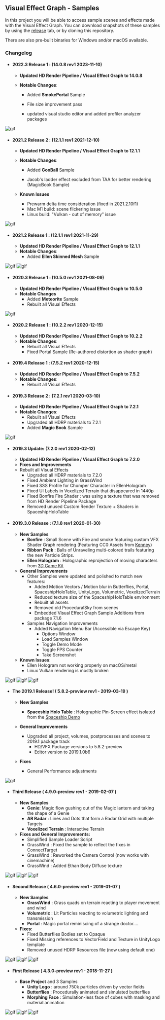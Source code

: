 ## Visual Effect Graph - Samples

In this project you will be able to access sample scenes and effects made with the Visual Effect Graph. You can download snapshots of these samples by using the [release](https://github.com/Unity-Technologies/VisualEffectGraph-Samples/releases) tab, or by cloning this repository.

There are also pre-built binaries for Windows and/or macOS available.

### Changelog

- ####  2022.3 Release 1 : (14.0.8 rev1 2023-11-10)
  - **Updated HD Render Pipeline / Visual Effect Graph to 14.0.8**
  
  - **Notable Changes**:
    - Added **SmokePortal** Sample
    
    - File size improvement pass

    - updated visual studio editor and added profiler analyzer packages
    
![gif](https://media.giphy.com/media/v1.Y2lkPTc5MGI3NjExbjNtem53MmVhc2p3MXg1MGhtZzRtbDRiMXZqNW4xamZybDY0ZmU2dSZlcD12MV9pbnRlcm5hbF9naWZfYnlfaWQmY3Q9Zw/rvCwU5g2yWvRkKbj9I/giphy.gif)


- ####  2021.2 Release 2 : (12.1.1 rev1 2021-12-10)
  - **Updated HD Render Pipeline / Visual Effect Graph to 12.1.1**
  
  - **Notable Changes**: 
    - Added **GooBall** Sample
    
    - Jacob's ladder effect excluded from TAA for better rendering (MagicBook Sample)
    
  - **Known Issues**
      - Prewarm delta time consideration (fixed in 2021.2.10f1)
      - Mac M1 build: scene flickering issue 
      - Linux build: "Vulkan - out of memory" issue
 
![gif](https://media4.giphy.com/media/8FH6dhA2saLF2fKEGd/giphy.gif?cid=790b7611660d4029418c8424f97970330e4e516f55aa960f&rid=giphy.gif&ct=g)
  
- ####  2021.2 Release 1 : (12.1.1 rev1 2021-11-29)

  - **Updated HD Render Pipeline / Visual Effect Graph to 12.1.1**
  - **Notable Changes**: 
    - Added **Ellen Skinned Mesh** Sample

![gif](https://media2.giphy.com/media/Gtd18yGr8VDXTlkXrp/giphy.gif?cid=790b76115e1d6c810a6be3cbc2b008adf5b3b02722dc9115&rid=giphy.gif&ct=g) ![gif](https://media2.giphy.com/media/4b5yl3UUwezYfIxXcD/giphy.gif?cid=790b76111b77bd82988378d68a829ee3b50e5a71642435f9&rid=giphy.gif&ct=g)


- #### 2020.3 Release 1 : (10.5.0 rev1 2021-08-09)

  - **Updated HD Render Pipeline / Visual Effect Graph to 10.5.0**
  - **Notable Changes**
    - Added **Meteorite** Sample
    - Rebuilt all Visual Effects

![gif](https://media.giphy.com/media/HWeVbv69k5t6UWZVmE/giphy-downsized.gif)

- #### 2020.2 Release 1 : (10.2.2 rev1 2020-12-15)

  - **Updated HD Render Pipeline / Visual Effect Graph to 10.2.2**
  - **Notable Changes**: 
    - Rebuilt all Visual Effects
    - Fixed Portal Sample (Re-authored distortion as shader graph)

- #### 2019.4 Release 1 : (7.5.2 rev1 2020-12-15)

  - **Updated HD Render Pipeline / Visual Effect Graph to 7.5.2**
  - **Notable Changes**:
    - Rebuilt all Visual Effects

- #### 2019.3 Release 2 : (7.2.1 rev1 2020-03-10)

  - **Updated HD Render Pipeline / Visual Effect Graph to 7.2.1**
  - **Notable Changes**:
    - Rebuilt all Visual Effects
    - Upgraded all HDRP materials to 7.2.1
    - Added **Magic Book** Sample

![gif](https://media3.giphy.com/media/62fU5KhQEZSeAfNt42/giphy.gif?cid=790b76114fbe0d8ccad2925f5664924d6d2f2d539f736d33&rid=giphy.gif&ct=g)

- #### 2019.3 Update: (7.2.0 rev1 2020-02-12)

  - **Updated HD Render Pipeline / Visual Effect Graph to 7.2.0**
  - **Fixes and Improvements**
  - Rebuilt all Visual Effects
    - Upgraded all HDRP materials to 7.2.0
    - Fixed Ambient Lighting in GrassWind
    - Fixed SSS Profile for Chomper Character in EllenHologram
    - Fixed UI Labels in Voxelized Terrain that disappeared in 1440p
    - Fixed Bonfire Fire Shader : was using a texture that was removed from HD Render Pipeline Package
    - Removed unused Custom Render Texture + Shaders in SpaceshipHoloTable

- #### 2019.3.0 Release : (7.1.8 rev1 2020-01-30)

  - **New Samples**
    - **Bonfire** : Small Scene with Fire and smoke featuring custom VFX Shader Graph rendering (Featuring CC0 Assets from [Kenney](https://kenney.nl))
    - **Ribbon Pack** : Balls of Unraveling multi-colored trails featuring the new Particle Strips.
    - **Ellen Hologram** : Holographic reprojection of moving characters from [3D Game Kit](https://learn.unity.com/project/3d-game-kit)
  - **General Improvements**
    - Other Samples were updated and polished to match new features:
      - Added Motion Vectors / Motion blur in Butterflies, Portal, SpaceshipHoloTable, UnityLogo, Volumetric, VoxelizedTerrain
      - Reduced texture size of the SpaceshipHoloTable environment
      - Rebuilt all assets
      - Removed old ProceduralSky from scenes
      - Embedded Visual Effect Graph Sample Additions from package 7.1.6
    - Samples Navigation Improvements
      - Added Navigation Menu Bar (Accessible via Escape Key)
        - Options Window
        - Load Samples Window
        - Toggle Demo Mode
        - Toggle FPS Counter
        - Take Screenshot
  - **Known Issues**:
    - Ellen Hologram not working properly on macOS/metal
    - Linux Vulkan rendering is mostly broken

![gif](https://media.giphy.com/media/rQRZxpCNfht61L4wWx/giphy.gif) ![gif](https://media2.giphy.com/media/fZ6CFaINka2dcuVMrC/giphy.gif?cid=790b7611b9c32508fdc0c0ab50a337025226e4456e91d573&rid=giphy.gif&ct=g) ![gif](https://media.giphy.com/media/tq0UxWC90n7jty5mZ1/giphy.gif)

- #### The 2019.1 Release! ( 5.8.2-preview rev1 - 2019-03-19 )

  -  **New Samples**
     - **Spaceship Holo Table** : Holographic Pin-Screen effect isolated from the [Spaceship Demo](https://www.youtube.com/watch?v=rqMcPZoEc3U)

  - **General Improvements**
    - Upgraded all project, volumes, postprocesses and scenes to 2019.1 package track
      - HD/VFX Package versions to 5.8.2-preview
      - Editor version to 2019.1.0b6

  - **Fixes**
    - General Performance adjustments

![gif](https://media.giphy.com/media/4BMXmbhHMYi4wWLL61/giphy.gif)

- #### Third Release ( 4.9.0-preview rev1 - 2019-02-07 )

  - **New Samples**
    - **Genie**: Magic flow gushing out of the Magic lantern and taking the shape of a Genie
    - **AR Radar** : Lines and Dots that form a Radar Grid with multiple Targets
    - **Voxelized Terrain** : Interactive Terrain 
  - **Fixes and General Improvements:**
    - Simplified Sample Loader Script
    - GrassWind : Fixed the sample to reflect the fixes in ConnectTarget
    - GrassWind : Reworked the Camera Control (now works with cinemachine)
    - GrassWind : Added Ethan Body Diffuse texture

![gif](https://media.giphy.com/media/DeMUSeLVpgNmoxbOAM/giphy.gif) ![gif](https://media.giphy.com/media/FcLcjtljIcHMTBAbaH/giphy.gif) ![gif](https://media.giphy.com/media/3Bj5alkTJdJHA8uuzV/giphy.gif)

- #### Second Release ( 4.6.0-preview rev1 - 2019-01-07 )

  - **New Samples**
    - **GrassWind** : Grass quads on terrain reacting to player movement and wind
    - **Volumetric** : Lit Particles reacting to volumetric lighting and transmission
    - **Portal** : Magic portal reminiscing of a strange doctor....
  - **Fixes:**
    - Fixed Butterflies Bodies set to Opaque
    - Fixed Missing references to VectorField and Texture in UnityLogo template
    - Removed unused HDRP Resources file (now using default one)

![gif](https://media.giphy.com/media/GlqT7PZie6B6dGP7P7/giphy.gif) ![gif](https://media.giphy.com/media/ONg2Gcg0eiwlYT5XP9/giphy.gif) ![gif](https://media.giphy.com/media/XBbqp2r0VZMZhNozsJ/giphy.gif)

- #### First Release ( 4.3.0-preview rev1 - 2018-11-27 )

  - **Base Project** and 3 Samples
    - **Unity Logo** : around 750k particles driven by vector fields
    - **Butterflies** : Procedurally animated and simulated butterflies
    - **Morphing Face** : Simulation-less face of cubes with masking and material animation

![gif](https://media.giphy.com/media/A3Wrp9a25ZLaiWKoaD/giphy.gif) ![gif](https://media.giphy.com/media/vJ9woB5KF5AWHYpnDe/giphy.gif) ![gif](https://media.giphy.com/media/5KclpM4YSv76t1b1EU/giphy.gif)
